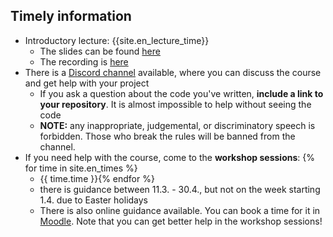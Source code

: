 ## Timely information
<!-- - Arvosanoja näkyy [Moodlessa](https://moodle.helsinki.fi/course/view.php?id=61184) (linkki "Arvioinnit" sivun yläosassa, otsikon alla). Kiitoksia osallistumista ja hyvää alkanutta vuotta!-->
- Introductory lecture: {{site.en_lecture_time}}
  - The slides can be found [here]({{site.lecture_slides_link}})
  - The recording is [here]({{site.lecture_recording_link}})
- There is a [Discord channel](https://study.cs.helsinki.fi/discord/join/ohte) available, where you can discuss the course and get help with your project
  - If you ask a question about the code you've written, **include a link to your repository**. It is almost impossible to help without seeing the code
  - **NOTE:** any inappropriate, judgemental, or discriminatory speech is forbidden. Those who break the rules will be banned from the channel.
- If you need help with the course, come to the **workshop sessions**: {% for time in site.en_times %}
  - {{ time.time }}{% endfor %}
  - there is guidance between 11.3. - 30.4., but not on the week starting 1.4. due to Easter holidays
  - There is also online guidance available. You can book a time for it in [Moodle]({{site.moodle_link}}). Note that you can get better help in the workshop sessions!
